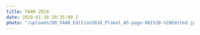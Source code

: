 ```yaml
---
title: FAAR 2018
date: 2018-01-30 10:35:00 Z
photo: "/uploads/DD_FAAR_Edition2018_Plakat_A5-page-001%20-%20Edited.jpg"
---
```


